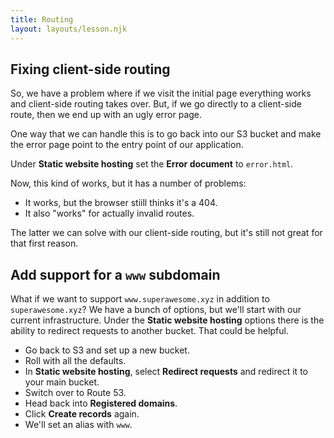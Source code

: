 ```yaml
---
title: Routing
layout: layouts/lesson.njk
---
```


## Fixing client-side routing

So, we have a problem where if we visit the initial page everything works and client-side routing takes over. But, if we go directly to a client-side route, then we end up with an ugly error page.

One way that we can handle this is to go back into our S3 bucket and make the error page point to the entry point of our application.

Under **Static website hosting** set the **Error document** to `error.html`.

Now, this kind of works, but it has a number of problems:

- It works, but the browser stiill thinks it's a 404.
- It also "works" for actually invalid routes.

The latter we can solve with our client-side routing, but it's still not great for that first reason.

## Add support for a `www` subdomain

What if we want to support `www.superawesome.xyz` in addition to `superawesome.xyz`? We have a bunch of options, but we'll start with our current infrastructure. Under the **Static website hosting** options there is the ability to redirect requests to another bucket. That could be helpful.

- Go back to S3 and set up a new bucket.
- Roll with all the defaults.
- In **Static website hosting**, select **Redirect requests** and redirect it to your main bucket.
- Switch over to Route 53.
- Head back into **Registered domains**.
- Click **Create records** again.
- We'll set an alias with `www`.
